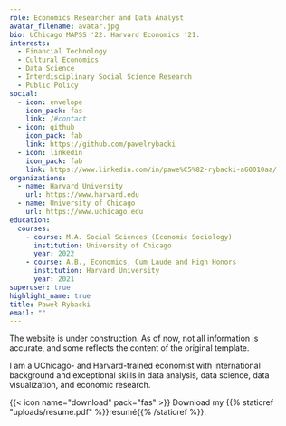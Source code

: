 ```yaml
---
role: Economics Researcher and Data Analyst
avatar_filename: avatar.jpg
bio: UChicago MAPSS '22. Harvard Economics '21.
interests:
  - Financial Technology
  - Cultural Economics
  - Data Science
  - Interdisciplinary Social Science Research
  - Public Policy
social:
  - icon: envelope
    icon_pack: fas
    link: /#contact
  - icon: github
    icon_pack: fab
    link: https://github.com/pawelrybacki
  - icon: linkedin
    icon_pack: fab
    link: https://www.linkedin.com/in/pawe%C5%82-rybacki-a60010aa/
organizations:
  - name: Harvard University
    url: https://www.harvard.edu
  - name: University of Chicago
    url: https://www.uchicago.edu
education:
  courses:
    - course: M.A. Social Sciences (Economic Sociology)
      institution: University of Chicago
      year: 2022
    - course: A.B., Economics, Cum Laude and High Honors
      institution: Harvard University
      year: 2021
superuser: true
highlight_name: true
title: Paweł Rybacki
email: ""
---
```

The website is under construction. As of now, not all information is accurate, and some reflects the content of the original template.

I am a UChicago- and Harvard-trained economist with international background and exceptional skills in data analysis, data science, data visualization, and economic research.

{{< icon name="download" pack="fas" >}} Download my {{% staticref "uploads/resume.pdf" %}}resumé{{% /staticref %}}.

